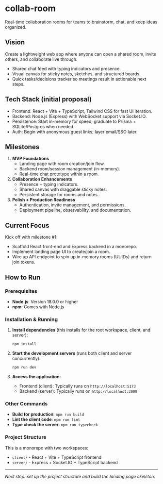 # collab-room

Real-time collaboration rooms for teams to brainstorm, chat, and keep ideas organized.

## Vision

Create a lightweight web app where anyone can open a shared room, invite others, and collaborate live through:
- Shared chat feed with typing indicators and presence.
- Visual canvas for sticky notes, sketches, and structured boards.
- Quick tasks/decisions tracker so meetings result in actionable next steps.

## Tech Stack (initial proposal)

- Frontend: React + Vite + TypeScript, Tailwind CSS for fast UI iteration.
- Backend: Node.js (Express) with WebSocket support via Socket.IO.
- Persistence: Start in-memory for speed; graduate to Prisma + SQLite/Postgres when needed.
- Auth: Begin with anonymous guest links; layer email/SSO later.

## Milestones

1. **MVP Foundations**
   - Landing page with room creation/join flow.
   - Backend room/session management (in-memory).
   - Real-time chat prototype within a room.
2. **Collaboration Enhancements**
   - Presence + typing indicators.
   - Shared canvas with draggable sticky notes.
   - Persistent storage for rooms and notes.
3. **Polish + Production Readiness**
   - Authentication, invite management, and permissions.
   - Deployment pipeline, observability, and documentation.

## Current Focus

Kick off with milestone #1:
- Scaffold React front-end and Express backend in a monorepo.
- Implement landing page UI to create/join a room.
- Wire up API endpoint to spin up in-memory rooms (UUIDs) and return join tokens.

## How to Run

### Prerequisites

- **Node.js**: Version 18.0.0 or higher
- **npm**: Comes with Node.js

### Installation & Running

1. **Install dependencies** (this installs for the root workspace, client, and server):
   ```bash
   npm install
   ```

2. **Start the development servers** (runs both client and server concurrently):
   ```bash
   npm run dev
   ```

3. **Access the application**:
   - Frontend (client): Typically runs on `http://localhost:5173`
   - Backend (server): Typically runs on `http://localhost:3000`

### Other Commands

- **Build for production**: `npm run build`
- **Lint the client code**: `npm run lint`
- **Type check the server**: `npm run typecheck`

### Project Structure

This is a monorepo with two workspaces:
- `client/` - React + Vite + TypeScript frontend
- `server/` - Express + Socket.IO + TypeScript backend

---

_Next step: set up the project structure and build the landing page skeleton._
